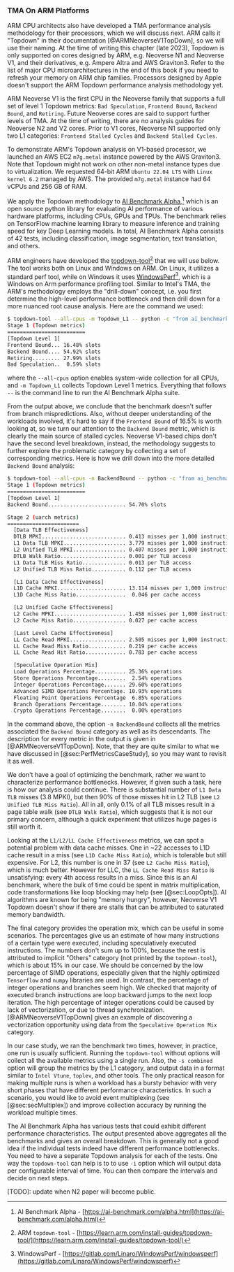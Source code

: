 ### TMA On ARM Platforms

ARM CPU architects also have developed a TMA performance analysis methodology for their processors, which we will discuss next. ARM calls it "Topdown" in their documentation [@ARMNeoverseV1TopDown], so we will use their naming. At the time of writing this chapter (late 2023), Topdown is only supported on cores designed by ARM, e.g. Neoverse N1 and Neoverse V1, and their derivatives, e.g. Ampere Altra and AWS Graviton3. Refer to the list of major CPU microarchitectures in the end of this book if you need to refresh your memory on ARM chip families. Processors designed by Apple doesn't support the ARM Topdown performance analysis methodology yet.

ARM Neoverse V1 is the first CPU in the Neoverse family that supports a full set of level 1 Topdown metrics: `Bad Speculation`, `Frontend Bound`, `Backend Bound`, and `Retiring`. Future Neoverse cores are said to support further levels of TMA. At the time of writing, there are no analysis guides for Neoverse N2 and V2 cores. Prior to V1 cores, Neoverse N1 supported only two L1 categories: `Frontend Stalled Cycles` and `Backend Stalled Cycles`.

To demonstrate ARM's Topdown analysis on V1-based processor, we launched an AWS EC2 `m7g.metal` instance powered by the AWS Graviton3. Note that Topdown might not work on other non-metal instance types due to virtualization. We requested 64-bit ARM `Ubuntu 22.04 LTS` with `Linux kernel 6.2` managed by AWS. The provided `m7g.metal` instance had 64 vCPUs and 256 GB of RAM.

We apply the Topdown methodology to [AI Benchmark Alpha](https://ai-benchmark.com/alpha.html),[^1] which is an open source python library for evaluating AI performance of various hardware platforms, including CPUs, GPUs and TPUs. The benchmark relies on TensorFlow machine learning library to measure inference and training speed for key Deep Learning models. In total, AI Benchmark Alpha consists of 42 tests, including classification, image segmentation, text translation, and others.

ARM engineers have developed the [topdown-tool](https://learn.arm.com/install-guides/topdown-tool/)[^2] that we will use below. The tool works both on Linux and Windows on ARM. On Linux, it utilizes a standard perf tool, while on Windows it uses [WindowsPerf](https://gitlab.com/Linaro/WindowsPerf/windowsperf)[^3], which  is a Windows on Arm performance profiling tool. Similar to Intel's TMA, the ARM's methodology employs the "drill-down" concept, i.e. you first determine the high-level performance bottleneck and then drill down for a more nuanced root cause analysis. Here are the command we used:

```bash
$ topdown-tool --all-cpus -m Topdown_L1 -- python -c "from ai_benchmark import AIBenchmark; results = AIBenchmark(use_CPU=True).run()"
Stage 1 (Topdown metrics)
=========================
[Topdown Level 1]
Frontend Bound... 16.48% slots
Backend Bound.... 54.92% slots
Retiring......... 27.99% slots
Bad Speculation..  0.59% slots
```

where the `--all-cpus` option enables system-wide collection for all CPUs, and `-m Topdown_L1` collects Topdown Level 1 metrics. Everything that follows `--` is the command line to run the AI Benchmark Alpha suite.

From the output above, we conclude that the benchmark doesn't suffer from branch mispredictions. Also, without deeper understanding of the workloads involved, it's hard to say if the `Frontend Bound` of 16.5% is worth looking at, so we turn our attention to the `Backend Bound` metric, which is clearly the main source of stalled cycles. Neoverse V1-based chips don't have the second level breakdown, instead, the methodology suggests to further explore the problematic category by collecting a set of corresponding metrics. Here is how we drill down into the more detailed `Backend Bound` analysis:

```bash
$ topdown-tool --all-cpus -n BackendBound -- python -c "from ai_benchmark import AIBenchmark; results = AIBenchmark(use_CPU=True).run()"
Stage 1 (Topdown metrics)
=========================
[Topdown Level 1]
Backend Bound......................... 54.70% slots

Stage 2 (uarch metrics)
=======================
  [Data TLB Effectiveness]
  DTLB MPKI........................... 0.413 misses per 1,000 instructions
  L1 Data TLB MPKI.................... 3.779 misses per 1,000 instructions
  L2 Unified TLB MPKI................. 0.407 misses per 1,000 instructions
  DTLB Walk Ratio..................... 0.001 per TLB access
  L1 Data TLB Miss Ratio.............. 0.013 per TLB access
  L2 Unified TLB Miss Ratio........... 0.112 per TLB access

  [L1 Data Cache Effectiveness]
  L1D Cache MPKI...................... 13.114 misses per 1,000 instructions
  L1D Cache Miss Ratio................  0.046 per cache access

  [L2 Unified Cache Effectiveness]
  L2 Cache MPKI....................... 1.458 misses per 1,000 instructions
  L2 Cache Miss Ratio................. 0.027 per cache access

  [Last Level Cache Effectiveness]
  LL Cache Read MPKI.................. 2.505 misses per 1,000 instructions
  LL Cache Read Miss Ratio............ 0.219 per cache access
  LL Cache Read Hit Ratio............. 0.783 per cache access

  [Speculative Operation Mix]
  Load Operations Percentage.......... 25.36% operations
  Store Operations Percentage.........  2.54% operations
  Integer Operations Percentage....... 29.60% operations
  Advanced SIMD Operations Percentage. 10.93% operations
  Floating Point Operations Percentage  6.85% operations
  Branch Operations Percentage........ 10.04% operations
  Crypto Operations Percentage........  0.00% operations
```

In the command above, the option `-n BackendBound` collects all the metrics associated the `Backend Bound` category as well as its descendants. The description for every metric in the output is given in [@ARMNeoverseV1TopDown]. Note, that they are quite similar to what we have discussed in [@sec:PerfMetricsCaseStudy], so you may want to revisit it as well.

We don't have a goal of optimizing the benchmark, rather we want to characterize performance bottlenecks. However, if given such a task, here is how our analysis could continue. There is substantial number of `L1 Data TLB` misses (3.8 MPKI), but then 90% of those misses hit in L2 TLB (see `L2 Unified TLB Miss Ratio`). All in all, only 0.1% of all TLB misses result in a page table walk (see `DTLB Walk Ratio`), which suggests that it is not our primary concern, although a quick experiment that utilizes huge pages is still worth it.

Looking at the `L1/L2/LL Cache Effectiveness` metrics, we can spot a potential problem with data cache misses. One in ~22 accesses to L1D cache result in a miss (see `L1D Cache Miss Ratio`), which is tolerable but still expensive. For L2, this number is one in 37 (see `L2 Cache Miss Ratio`), which is much better. However for LLC, the `LL Cache Read Miss Ratio` is unsatisfying: every 4th access results in a miss. Since this is an AI benchmark, where the bulk of time could be spent in matrix multiplication, code transformations like loop blocking may help (see [@sec:LoopOpts]). AI algorithms are known for being "memory hungry", however, Neoverse V1 Topdown doesn't show if there are stalls that can be attributed to saturated memory bandwidth.

The final category provides the operation mix, which can be useful in some scenarios. The percentages give us an estimate of how many instructions of a certain type were executed, including speculatively executed instructions. The numbers don't sum up to 100%, because the rest is attributed to implicit "Others" category (not printed by the `topdown-tool`), which is about 15% in our case. We should be concerned by the low percentage of SIMD operations, especially given that the highly optimized `Tensorflow` and `numpy` libraries are used. In contrast, the percentage of integer operations and branches seem high. We checked that majority of executed branch instructions are loop backward jumps to the next loop iteration. The high percentage of integer operations could be caused by lack of vectorization, or due to thread synchronization. [@ARMNeoverseV1TopDown] gives an example of discovering a vectorization opportunity using data from the `Speculative Operation Mix` category. 

In our case study, we ran the benchmark two times, however, in practice, one run is usually sufficient. Running the `topdown-tool` without options will collect all the available metrics using a single run. Also, the `-s combined` option will group the metrics by the L1 category, and output data in a format similar to `Intel Vtune`, `toplev`, and other tools. The only practical reason for making multiple runs is when a workload has a bursty behavior with very short phases that have different performance characteristics. In such a scenario, you would like to avoid event multiplexing (see [@sec:secMultiplex]) and improve collection accuracy by running the workload multiple times. 

The AI Benchmark Alpha has various tests that could exhibit different performance characteristics. The output presented above aggregates all the benchmarks and gives an overall breakdown. This is generally not a good idea if the individual tests indeed have different performance bottlenecks. You need to have a separate Topdown analysis for each of the tests. One way the `topdown-tool` can help is to to use `-i` option which will output data per configurable interval of time. You can then compare the intervals and decide on next steps.

[TODO]: update when N2 paper will become public.

[^1]: AI Benchmark Alpha - [https://ai-benchmark.com/alpha.html](https://ai-benchmark.com/alpha.html)
[^2]: ARM `topdown-tool` - [https://learn.arm.com/install-guides/topdown-tool/](https://learn.arm.com/install-guides/topdown-tool/)
[^3]: WindowsPerf - [https://gitlab.com/Linaro/WindowsPerf/windowsperf](https://gitlab.com/Linaro/WindowsPerf/windowsperf)